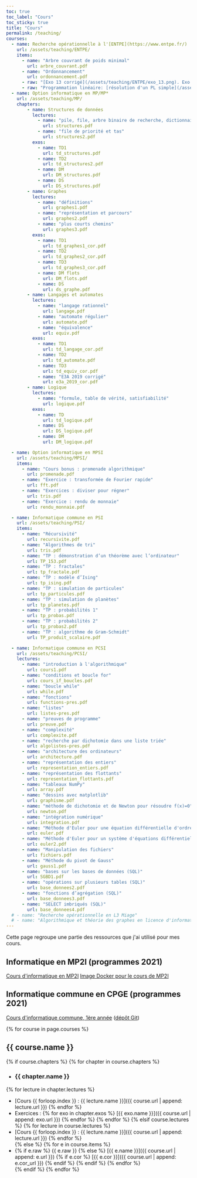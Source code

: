 ```yaml
---
toc: true
toc_label: "Cours"
toc_sticky: true
title: "Cours"
permalink: /teaching/
courses:
  - name: Recherche opérationnelle à l'[ENTPE](https://www.entpe.fr/)
    url: /assets/teaching/ENTPE/
    items:
      - name: "Arbre couvrant de poids minimal" 
        url: arbre_couvrant.pdf
      - name: "Ordonnancement" 
        url: ordonnancement.pdf
      - raw: "[Exo 13 corrigé](/assets/teaching/ENTPE/exo_13.png). Exo 11 corrigé sur GeoGebra : [MPM](https://www.geogebra.org/geometry/pvytdupg), [PERT à compléter](https://www.geogebra.org/geometry/u7z9jngn)"
      - raw: "Programmation linéaire: [résolution d'un PL simple](/assets/teaching/ENTPE/lp_ex.html) ([représentation avec Geogebra](https://www.geogebra.org/m/jcjnzg9x)), [résolution avec Python (exercice Roulements à bille)](https://github.com/fortierq/ENTPE/blob/master/lp/roulement_billes.ipynb), [simplexe à 2 phases](/assets/teaching/ENTPE/simplexe_2_phases.html)"
  - name: Option informatique en MP/MP*
    url: /assets/teaching/MP/
    chapters:
        - name: Structures de données
          lectures: 
            - name: "pile, file, arbre binaire de recherche, dictionnaire" 
              url: structures.pdf
            - name: "file de priorité et tas"
              url: structures2.pdf
          exos:
            - name: TD1
              url: td_structures.pdf 
            - name: TD2
              url: td_structures2.pdf 
            - name: DM
              url: DM_structures.pdf
            - name: DS
              url: DS_structures.pdf
        - name: Graphes
          lectures: 
            - name: "définitions"
              url: graphes1.pdf
            - name: "représentation et parcours"
              url: graphes2.pdf
            - name: "plus courts chemins"
              url: graphes3.pdf
          exos:
            - name: TD1
              url: td_graphes1_cor.pdf 
            - name: TD2
              url: td_graphes2_cor.pdf
            - name: TD3
              url: td_graphes3_cor.pdf
            - name: DM flots
              url: DM_flots.pdf
            - name: DS
              url: ds_graphe.pdf
        - name: Langages et automates
          lectures: 
            - name: "langage rationnel"
              url: langage.pdf
            - name: "automate régulier"
              url: automate.pdf
            - name: "équivalence"
              url: equiv.pdf
          exos:
            - name: TD1
              url: td_langage_cor.pdf 
            - name: TD2
              url: td_automate.pdf
            - name: TD3
              url: td_equiv_cor.pdf
            - name: "E3A 2019 corrigé"
              url: e3a_2019_cor.pdf
        - name: Logique
          lectures: 
            - name: "formule, table de vérité, satisfiabilité"
              url: logique.pdf
          exos:
            - name: TD
              url: td_logique.pdf 
            - name: DS
              url: DS_logique.pdf
            - name: DM
              url: DM_logique.pdf

  - name: Option informatique en MPSI
    url: /assets/teaching/MPSI/
    items:
      - name: "Cours bonus : promenade algorithmique" 
        url: promenade.pdf
      - name: "Exercice : transformée de Fourier rapide" 
        url: fft.pdf
      - name: "Exercices : diviser pour régner" 
        url: tris.pdf
      - name: "Exercice : rendu de monnaie" 
        url: rendu_monnaie.pdf

  - name: Informatique commune en PSI
    url: /assets/teaching/PSI/
    items:
      - name: "Récursivité" 
        url: recursivite.pdf
      - name: "Algorithmes de tri" 
        url: tris.pdf
      - name: "TP : démonstration d’un théorème avec l’ordinateur" 
        url: TP_153.pdf
      - name: "TP : fractales" 
        url: tp_fractale.pdf
      - name: "TP : modèle d’Ising" 
        url: tp_ising.pdf
      - name: "TP : simulation de particules" 
        url: tp_particules.pdf
      - name: "TP : simulation de planètes" 
        url: tp_planetes.pdf
      - name: "TP : probabilités 1" 
        url: tp_probas.pdf
      - name: "TP : probabilités 2" 
        url: tp_probas2.pdf
      - name: "TP : algorithme de Gram-Schmidt" 
        url: TP_produit_scalaire.pdf

  - name: Informatique commune en PCSI
    url: /assets/teaching/PCSI/
    lectures: 
      - name: "introduction à l'algorithmique" 
        url: cours1.pdf
      - name: "conditions et boucle for" 
        url: cours_if_boucles.pdf
      - name: "boucle while" 
        url: while.pdf
      - name: "fonctions" 
        url: functions-pres.pdf
      - name: "listes" 
        url: listes-pres.pdf
      - name: "preuves de programme" 
        url: preuve.pdf
      - name: "complexité" 
        url: complexite.pdf
      - name: "recherche par dichotomie dans une liste triée" 
        url: algolistes-pres.pdf
      - name: "architecture des ordinateurs" 
        url: architecture.pdf
      - name: "représentation des entiers" 
        url: representation_entiers.pdf
      - name: "représentation des flottants" 
        url: representation_flottants.pdf
      - name: "tableaux NumPy" 
        url: array.pdf
      - name: "dessins avec matplotlib" 
        url: graphisme.pdf
      - name: "méthode de dichotomie et de Newton pour résoudre f(x)=0" 
        url: newton.pdf
      - name: "intégration numérique" 
        url: integration.pdf
      - name: "Méthode d'Euler pour une équation différentielle d'ordre 1" 
        url: euler.pdf
      - name: "Méthode d'Euler pour un système d'équations différentielles" 
        url: euler2.pdf
      - name: "Manipulation des fichiers" 
        url: fichiers.pdf
      - name: "Méthode du pivot de Gauss" 
        url: gauss1.pdf
      - name: "bases sur les bases de données (SQL)" 
        url: SGBD1.pdf
      - name: "opérations sur plusieurs tables (SQL)"
        url: base_donnees2.pdf
      - name: "fonctions d’agrégation (SQL)" 
        url: base_donnees3.pdf
      - name: "SELECT imbriqués (SQL)" 
        url: base_donnees4.pdf
  # - name: "Recherche opérationnelle en L3 Miage"
  # - name: "Algorithmique et théorie des graphes en licence d'informatique"
---
```


Cette page regroupe une partie des ressources que j'ai utilisé pour mes cours.

## Informatique en MP2I (programmes 2021)
[Cours d'informatique en MP2I](https://github.com/fortierq/MP2I_2021)
[Image Docker pour le cours de MP2I](https://github.com/fortierq/mp2i-jupyter-docker)  

## Informatique commune en CPGE (programmes 2021)
[Cours d'informatique commune, 1ère année](https://fortierq.github.io/itc1-2021) ([dépôt Git](https://github.com/fortierq/itc1-2021))  

{% for course in page.courses %}
## {{ course.name }}
{% if course.chapters %}
{% for chapter in course.chapters %}
- ### {{ chapter.name }}  
{% for lecture in chapter.lectures %} 
  - [Cours {{ forloop.index }} : {{ lecture.name }}]({{ course.url | append: lecture.url }})
{% endfor %}  
  - Exercices : {% for exo in chapter.exos %} [{{ exo.name }}]({{ course.url | append: exo.url }}) {% endfor %}
{% endfor %}
{% elsif course.lectures %}
{% for lecture in course.lectures %} 
  - [Cours {{ forloop.index }} : {{ lecture.name }}]({{ course.url | append: lecture.url }})
{% endfor %}  
{% else %}
{% for e in course.items %} 
  - {% if e.raw %} {{ e.raw }}
  {% else %}
  [{{ e.name }}]({{ course.url | append: e.url }})
  {% if e.cor %} [{{ e.cor }}]({{ course.url | append: e.cor_url }}) {% endif %}
  {% endif %} 
{% endfor %}  
{% endif %}
{% endfor %}
